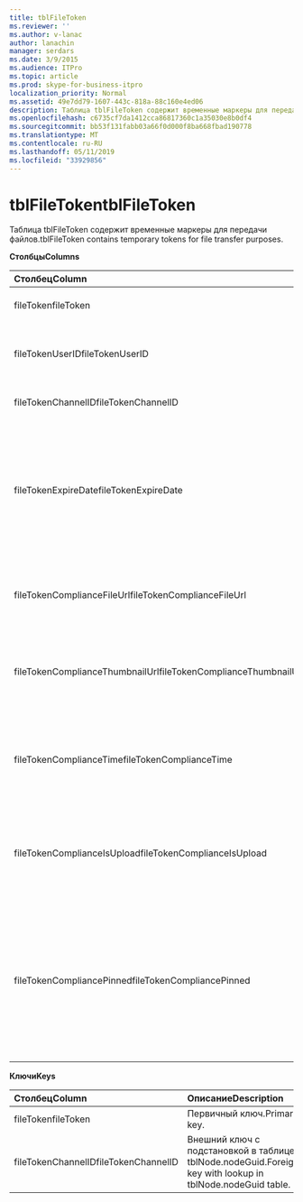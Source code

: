 ```yaml
---
title: tblFileToken
ms.reviewer: ''
ms.author: v-lanac
author: lanachin
manager: serdars
ms.date: 3/9/2015
ms.audience: ITPro
ms.topic: article
ms.prod: skype-for-business-itpro
localization_priority: Normal
ms.assetid: 49e7dd79-1607-443c-818a-88c160e4ed06
description: Таблица tblFileToken содержит временные маркеры для передачи файлов.
ms.openlocfilehash: c6735cf7da1412cca86817360c1a35030e8b0df4
ms.sourcegitcommit: bb53f131fabb03a66f0d000f8ba668fbad190778
ms.translationtype: MT
ms.contentlocale: ru-RU
ms.lasthandoff: 05/11/2019
ms.locfileid: "33929856"
---
```

# <a name="tblfiletoken"></a><span data-ttu-id="00c6a-103">tblFileToken</span><span class="sxs-lookup"><span data-stu-id="00c6a-103">tblFileToken</span></span>
 
<span data-ttu-id="00c6a-104">Таблица tblFileToken содержит временные маркеры для передачи файлов.</span><span class="sxs-lookup"><span data-stu-id="00c6a-104">tblFileToken contains temporary tokens for file transfer purposes.</span></span>
  
<span data-ttu-id="00c6a-105">**Столбцы**</span><span class="sxs-lookup"><span data-stu-id="00c6a-105">**Columns**</span></span>

|<span data-ttu-id="00c6a-106">**Столбец**</span><span class="sxs-lookup"><span data-stu-id="00c6a-106">**Column**</span></span>|<span data-ttu-id="00c6a-107">**Тип**</span><span class="sxs-lookup"><span data-stu-id="00c6a-107">**Type**</span></span>|<span data-ttu-id="00c6a-108">**Описание**</span><span class="sxs-lookup"><span data-stu-id="00c6a-108">**Description**</span></span>|
|:-----|:-----|:-----|
|<span data-ttu-id="00c6a-109">fileToken</span><span class="sxs-lookup"><span data-stu-id="00c6a-109">fileToken</span></span>  <br/> |<span data-ttu-id="00c6a-110">nvarchar (50), отлично от null</span><span class="sxs-lookup"><span data-stu-id="00c6a-110">nvarchar (50), not null</span></span>  <br/> |<span data-ttu-id="00c6a-111">Уникальный маркер (GUID).</span><span class="sxs-lookup"><span data-stu-id="00c6a-111">Unique token (a GUID).</span></span>  <br/> |
|<span data-ttu-id="00c6a-112">fileTokenUserID</span><span class="sxs-lookup"><span data-stu-id="00c6a-112">fileTokenUserID</span></span>  <br/> |<span data-ttu-id="00c6a-113">int, не null</span><span class="sxs-lookup"><span data-stu-id="00c6a-113">int, not null</span></span>  <br/> |<span data-ttu-id="00c6a-114">Идентификатор субъекта, который передает файл.</span><span class="sxs-lookup"><span data-stu-id="00c6a-114">ID of the principal that is transferring the file.</span></span>  <br/> |
|<span data-ttu-id="00c6a-115">fileTokenChannelID</span><span class="sxs-lookup"><span data-stu-id="00c6a-115">fileTokenChannelID</span></span>  <br/> |<span data-ttu-id="00c6a-116">Идентификатор GUID, не может быть null</span><span class="sxs-lookup"><span data-stu-id="00c6a-116">GUID, not null</span></span>  <br/> |<span data-ttu-id="00c6a-117">GUID узла комнаты чата.</span><span class="sxs-lookup"><span data-stu-id="00c6a-117">GUID of the chat room node.</span></span>  <br/> |
|<span data-ttu-id="00c6a-118">fileTokenExpireDate</span><span class="sxs-lookup"><span data-stu-id="00c6a-118">fileTokenExpireDate</span></span>  <br/> |<span data-ttu-id="00c6a-119">DateTime, не может быть null</span><span class="sxs-lookup"><span data-stu-id="00c6a-119">datetime, not null</span></span>  <br/> |<span data-ttu-id="00c6a-120">Время истечения срока действия.</span><span class="sxs-lookup"><span data-stu-id="00c6a-120">Expiration time.</span></span> <span data-ttu-id="00c6a-121">(Маркеры срок действия которых истекает через 30 минут, пока не прикрепленных (см. следующие описания в этой статье).</span><span class="sxs-lookup"><span data-stu-id="00c6a-121">(Tokens expire after 30 minutes, unless pinned (see the following descriptions in this column).</span></span>  <br/> |
|<span data-ttu-id="00c6a-122">fileTokenComplianceFileUrl</span><span class="sxs-lookup"><span data-stu-id="00c6a-122">fileTokenComplianceFileUrl</span></span>  <br/> |<span data-ttu-id="00c6a-123">nvarchar(256)</span><span class="sxs-lookup"><span data-stu-id="00c6a-123">nvarchar(256)</span></span>  <br/> |<span data-ttu-id="00c6a-124">URL-адрес переданного файла (для использования службой соответствия).</span><span class="sxs-lookup"><span data-stu-id="00c6a-124">URL of the transferred file (for Compliance service use).</span></span>  <br/> |
|<span data-ttu-id="00c6a-125">fileTokenComplianceThumbnailUrl</span><span class="sxs-lookup"><span data-stu-id="00c6a-125">fileTokenComplianceThumbnailUrl</span></span>  <br/> |<span data-ttu-id="00c6a-126">nvarchar(256)</span><span class="sxs-lookup"><span data-stu-id="00c6a-126">nvarchar(256)</span></span>  <br/> |<span data-ttu-id="00c6a-127">URL-адрес эскиза переданного файла (для использования службой соответствия).</span><span class="sxs-lookup"><span data-stu-id="00c6a-127">URL of the thumbnail for the transferred file (for Compliance service use).</span></span>  <br/> |
|<span data-ttu-id="00c6a-128">fileTokenComplianceTime</span><span class="sxs-lookup"><span data-stu-id="00c6a-128">fileTokenComplianceTime</span></span>  <br/> |<span data-ttu-id="00c6a-129">datetime2</span><span class="sxs-lookup"><span data-stu-id="00c6a-129">datetime2</span></span>  <br/> |<span data-ttu-id="00c6a-130">Метка времени для операции переноса исходный файл (для использования службой соответствия).</span><span class="sxs-lookup"><span data-stu-id="00c6a-130">Timestamp for the actual file transfer operation (for Compliance service use).</span></span>  <br/> |
|<span data-ttu-id="00c6a-131">fileTokenComplianceIsUpload</span><span class="sxs-lookup"><span data-stu-id="00c6a-131">fileTokenComplianceIsUpload</span></span>  <br/> |<span data-ttu-id="00c6a-132">бит</span><span class="sxs-lookup"><span data-stu-id="00c6a-132">bit</span></span>  <br/> |<span data-ttu-id="00c6a-133">Значение true, если отправка; False при загрузке (для использования службой соответствия).</span><span class="sxs-lookup"><span data-stu-id="00c6a-133">True if upload; False if download (for Compliance service use).</span></span>  <br/> |
|<span data-ttu-id="00c6a-134">fileTokenCompliancePinned</span><span class="sxs-lookup"><span data-stu-id="00c6a-134">fileTokenCompliancePinned</span></span>  <br/> |<span data-ttu-id="00c6a-135">bit, не может быть null</span><span class="sxs-lookup"><span data-stu-id="00c6a-135">bit, not null</span></span>  <br/> |<span data-ttu-id="00c6a-136">Значение true, если прикрепленных маркер.</span><span class="sxs-lookup"><span data-stu-id="00c6a-136">True if token is pinned.</span></span> <span data-ttu-id="00c6a-137">Он используется для хранения маркера в таблице, пока служба соответствия имеет возможность получать соответствующие поля из нее.</span><span class="sxs-lookup"><span data-stu-id="00c6a-137">It's used to keep the token in the table until Compliance service has a chance to retrieve the relevant fields from it.</span></span>  <br/> |
   
<span data-ttu-id="00c6a-138">**Ключи**</span><span class="sxs-lookup"><span data-stu-id="00c6a-138">**Keys**</span></span>

|<span data-ttu-id="00c6a-139">**Столбец**</span><span class="sxs-lookup"><span data-stu-id="00c6a-139">**Column**</span></span>|<span data-ttu-id="00c6a-140">**Описание**</span><span class="sxs-lookup"><span data-stu-id="00c6a-140">**Description**</span></span>|
|:-----|:-----|
|<span data-ttu-id="00c6a-141">fileToken</span><span class="sxs-lookup"><span data-stu-id="00c6a-141">fileToken</span></span>  <br/> |<span data-ttu-id="00c6a-142">Первичный ключ.</span><span class="sxs-lookup"><span data-stu-id="00c6a-142">Primary key.</span></span>  <br/> |
|<span data-ttu-id="00c6a-143">fileTokenChannelID</span><span class="sxs-lookup"><span data-stu-id="00c6a-143">fileTokenChannelID</span></span>  <br/> |<span data-ttu-id="00c6a-144">Внешний ключ с подстановкой в таблице tblNode.nodeGuid.</span><span class="sxs-lookup"><span data-stu-id="00c6a-144">Foreign key with lookup in tblNode.nodeGuid table.</span></span>  <br/> |
   

